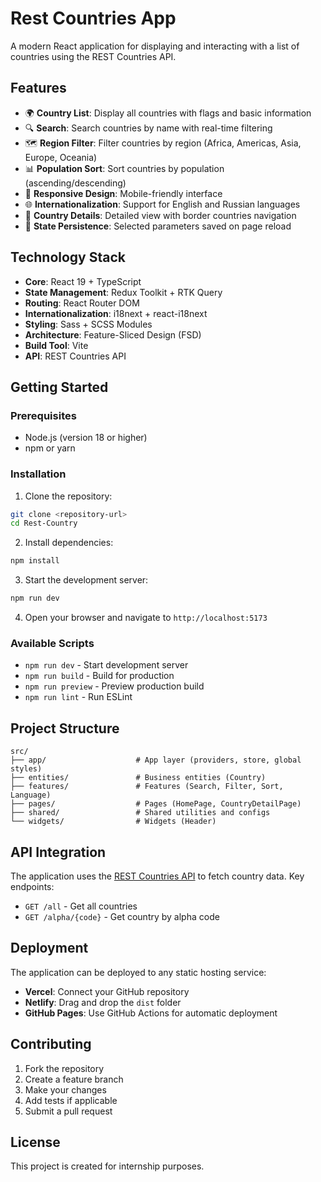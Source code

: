 # Rest Countries App

A modern React application for displaying and interacting with a list of countries using the REST Countries API.

## Features

- 🌍 **Country List**: Display all countries with flags and basic information
- 🔍 **Search**: Search countries by name with real-time filtering
- 🗺️ **Region Filter**: Filter countries by region (Africa, Americas, Asia, Europe, Oceania)
- 📊 **Population Sort**: Sort countries by population (ascending/descending)
- 📱 **Responsive Design**: Mobile-friendly interface
- 🌐 **Internationalization**: Support for English and Russian languages
- 🔗 **Country Details**: Detailed view with border countries navigation
- 💾 **State Persistence**: Selected parameters saved on page reload

## Technology Stack

- **Core**: React 19 + TypeScript
- **State Management**: Redux Toolkit + RTK Query
- **Routing**: React Router DOM
- **Internationalization**: i18next + react-i18next
- **Styling**: Sass + SCSS Modules
- **Architecture**: Feature-Sliced Design (FSD)
- **Build Tool**: Vite
- **API**: REST Countries API

## Getting Started

### Prerequisites

- Node.js (version 18 or higher)
- npm or yarn

### Installation

1. Clone the repository:
```bash
git clone <repository-url>
cd Rest-Country
```

2. Install dependencies:
```bash
npm install
```

3. Start the development server:
```bash
npm run dev
```

4. Open your browser and navigate to `http://localhost:5173`

### Available Scripts

- `npm run dev` - Start development server
- `npm run build` - Build for production
- `npm run preview` - Preview production build
- `npm run lint` - Run ESLint

## Project Structure

```
src/
├── app/                    # App layer (providers, store, global styles)
├── entities/               # Business entities (Country)
├── features/               # Features (Search, Filter, Sort, Language)
├── pages/                  # Pages (HomePage, CountryDetailPage)
├── shared/                 # Shared utilities and configs
└── widgets/                # Widgets (Header)
```

## API Integration

The application uses the [REST Countries API](https://restcountries.com/) to fetch country data. Key endpoints:

- `GET /all` - Get all countries
- `GET /alpha/{code}` - Get country by alpha code

## Deployment

The application can be deployed to any static hosting service:

- **Vercel**: Connect your GitHub repository
- **Netlify**: Drag and drop the `dist` folder
- **GitHub Pages**: Use GitHub Actions for automatic deployment

## Contributing

1. Fork the repository
2. Create a feature branch
3. Make your changes
4. Add tests if applicable
5. Submit a pull request

## License

This project is created for internship purposes.